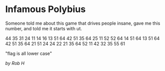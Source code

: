 # Infamous Polybius

Someone told me about this game that drives people insane, gave me this number, and told me it starts with ut.

44 35 31 24 11 14 16 13 51 64 42 51 35 64 25 11 52 52 64 14 51 64 13 51 64 42 51 35 64 21 51 24 24 22 21 35 64 52 11 42 32 35 55 61

"flag is all lower case"

_by Rob H_